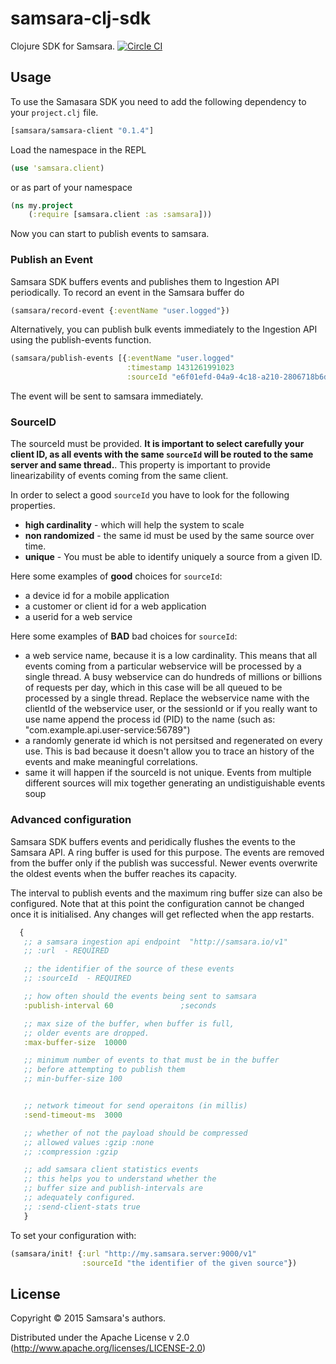 # samsara-clj-sdk

Clojure SDK for Samsara. [![Circle CI](https://circleci.com/gh/samsara/samsara-clj-sdk/tree/master.svg?style=svg)](https://circleci.com/gh/samsara/samsara-clj-sdk/tree/master)

## Usage

To use the Samasara SDK you need to add the following dependency to your `project.clj` file.

```clojure
[samsara/samsara-client "0.1.4"]
```
Load the namespace in the REPL
```clojure
(use 'samsara.client)
```
or as part of your namespace
```clojure
(ns my.project
	(:require [samsara.client :as :samsara]))
```
Now you can start to publish events to samsara.

### Publish an Event
Samsara SDK buffers events and publishes them to Ingestion API periodically. To record an event in the Samsara buffer do
```clojure
(samsara/record-event {:eventName "user.logged"})
```
Alternatively, you can publish bulk events immediately to the Ingestion API using the publish-events function.
```clojure
(samsara/publish-events [{:eventName "user.logged"
                          :timestamp 1431261991023
                          :sourceId "e6f01efd-04a9-4c18-a210-2806718b6d43"})]
```
The event will be sent to samsara immediately.


### SourceID

The sourceId must be provided. **It is important to select carefully your client ID, as all events with the same `sourceId` will be routed to the same server and same thread.**.
This property is important to provide linearizability of events coming from the same client.

In order to select a good `sourceId` you have to look for the following properties.

  - **high cardinality** - which will help the system to scale
  - **non randomized** - the same id must be used by the same source over time.
  - **unique** - You must be able to identify uniquely a source from a given ID.

Here some examples of **good** choices for `sourceId`:

  - a device id for a mobile application
  - a customer or client id for a web application
  - a userid for a web service

Here some examples of **BAD** bad choices for `sourceId`:

  - a web service name, because it is a low cardinality. This means that all events
    coming from a particular webservice will be processed by a single thread.
    A busy webservice can do hundreds of millions or billions of requests per day,
    which in this case will be all queued to be processed by a single thread.
    Replace the webservice name with the clientId of the webservice user,
    or the sessionId or if you really want to use name append the process id (PID)
    to the name (such as: "com.example.api.user-service:56789")
  - a randomly generate id which is not persitsed and regenerated on every use.
    This is bad because it doesn't allow you to trace an history of the events
    and make meaningful correlations.
  - same it will happen if the sourceId is not unique. Events from multiple different
    sources will mix together generating an undistiguishable events soup


### Advanced configuration

Samsara SDK buffers events and peridically flushes the events to the Samsara API. A ring buffer is used for this purpose. The events are removed from the buffer only if the publish was successful. Newer events overwrite the oldest events when the buffer reaches its capacity.

The interval to publish events and the maximum ring buffer size can also be configured. Note that at this point the configuration cannot be changed once it is initialised. Any changes will get reflected when the app restarts.

```Clojure
  {
   ;; a samsara ingestion api endpoint  "http://samsara.io/v1"
   ;; :url  - REQUIRED

   ;; the identifier of the source of these events
   ;; :sourceId  - REQUIRED

   ;; how often should the events being sent to samsara
   :publish-interval 60               ;seconds

   ;; max size of the buffer, when buffer is full,
   ;; older events are dropped.
   :max-buffer-size  10000

   ;; minimum number of events to that must be in the buffer
   ;; before attempting to publish them
   ;; min-buffer-size 100


   ;; network timeout for send operaitons (in millis)
   :send-timeout-ms  3000

   ;; whether of not the payload should be compressed
   ;; allowed values :gzip :none
   ;; :compression :gzip

   ;; add samsara client statistics events
   ;; this helps you to understand whether the
   ;; buffer size and publish-intervals are
   ;; adequately configured.
   ;; :send-client-stats true
   }
```

To set your configuration with:

```clojure
(samsara/init! {:url "http://my.samsara.server:9000/v1"
                :sourceId "the identifier of the given source"})
```


## License

Copyright © 2015 Samsara's authors.

Distributed under the Apache License v 2.0 (http://www.apache.org/licenses/LICENSE-2.0)

